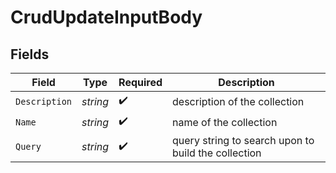 # CrudUpdateInputBody


## Fields

| Field                                               | Type                                                | Required                                            | Description                                         |
| --------------------------------------------------- | --------------------------------------------------- | --------------------------------------------------- | --------------------------------------------------- |
| `Description`                                       | *string*                                            | :heavy_check_mark:                                  | description of the collection                       |
| `Name`                                              | *string*                                            | :heavy_check_mark:                                  | name of the collection                              |
| `Query`                                             | *string*                                            | :heavy_check_mark:                                  | query string to search upon to build the collection |
